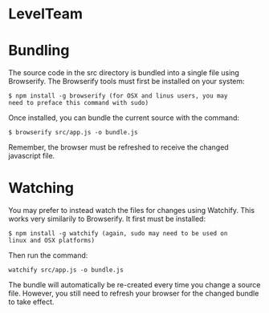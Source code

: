 # LevelTeam


# Bundling

The source code in the src directory is bundled into a single file using Browserify. The Browserify tools must first be installed on your system:

<code>$ npm install -g browserify (for OSX and linus users, you may need to preface this command with sudo) </code>

Once installed, you can bundle the current source with the command:

<code>$ browserify src/app.js -o bundle.js</code>

Remember, the browser must be refreshed to receive the changed javascript file.


# Watching

You may prefer to instead watch the files for changes using Watchify. This works very similarily to Browserify. It first must be installed:

<code>$ npm install -g watchify (again, sudo may need to be used on linux and OSX platforms)</code>

Then run the command:

<code>watchify src/app.js -o bundle.js</code>

The bundle will automatically be re-created every time you change a source file. However, you still need to refresh your browser for the changed bundle to take effect.
